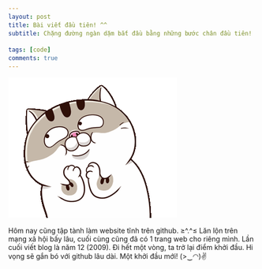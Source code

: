 ```yaml
---
layout: post
title: Bài viết đầu tiên! ^^
subtitle: Chặng đường ngàn dặm bắt đầu bằng những bước chân đầu tiên!

tags: [code]
comments: true
---
```


![Ami](/assets/img/8.gif)

Hôm nay cũng tập tành làm website tĩnh trên github. ≥^.^≤ 
Lăn lộn trên mạng xã hội bấy lâu, cuối cùng cũng đã có 1 trang web cho riêng mình.
Lần cuối viết blog là năm 12 (2009). Đi hết một vòng, ta trở lại điểm khởi đầu. 
Hi vọng sẽ gắn bó với github lâu dài.
Một khởi đầu mới!  (>‿◠)✌ 


